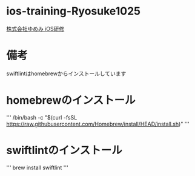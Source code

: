 # ios-training-Ryosuke1025
[株式会社ゆめみ iOS研修](https://github.com/yumemi-inc/ios-training)

# 備考
swiftlintはhomebrewからインストールしています

# homebrewのインストール
'''
/bin/bash -c "$(curl -fsSL https://raw.githubusercontent.com/Homebrew/install/HEAD/install.sh)"
'''

# swiftlintのインストール
'''
brew install swiftlint
'''
